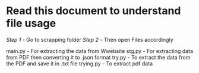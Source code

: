 # Read this document to understand file usage

*Step 1* - Go to scrapping folder 
*Step 2* - Then open Files accordingly 

main.py - For extracting the data from Wwebsite
stg.py - For extracting data from PDF then converting it to .json format
try.py - To extract the data from the PDF and save it in .txt file
trying.py - To extract pdf data 
